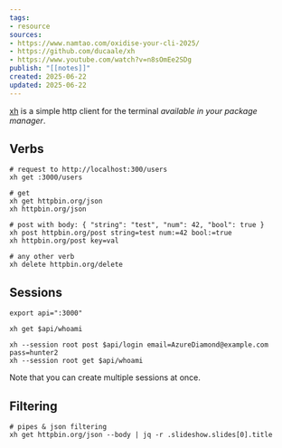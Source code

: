 ```yaml
---
tags:
- resource
sources:
- https://www.namtao.com/oxidise-your-cli-2025/
- https://github.com/ducaale/xh
- https://www.youtube.com/watch?v=n8sOmEe2SDg
publish: "[[notes]]"
created: 2025-06-22
updated: 2025-06-22
---
```


[xh](https://github.com/ducaale/xh) is a simple http client for the terminal *available in your package manager*.

## Verbs
```shell
# request to http://localhost:300/users
xh get :3000/users

# get
xh get httpbin.org/json
xh httpbin.org/json

# post with body: { "string": "test", "num": 42, "bool": true }
xh post httpbin.org/post string=test num:=42 bool:=true
xh httpbin.org/post key=val

# any other verb
xh delete httpbin.org/delete
```

## Sessions
```shell
export api=":3000"

xh get $api/whoami

xh --session root post $api/login email=AzureDiamond@example.com pass=hunter2
xh --session root get $api/whoami
```

Note that you can create multiple sessions at once.

## Filtering
```shell
# pipes & json filtering
xh get httpbin.org/json --body | jq -r .slideshow.slides[0].title
```
